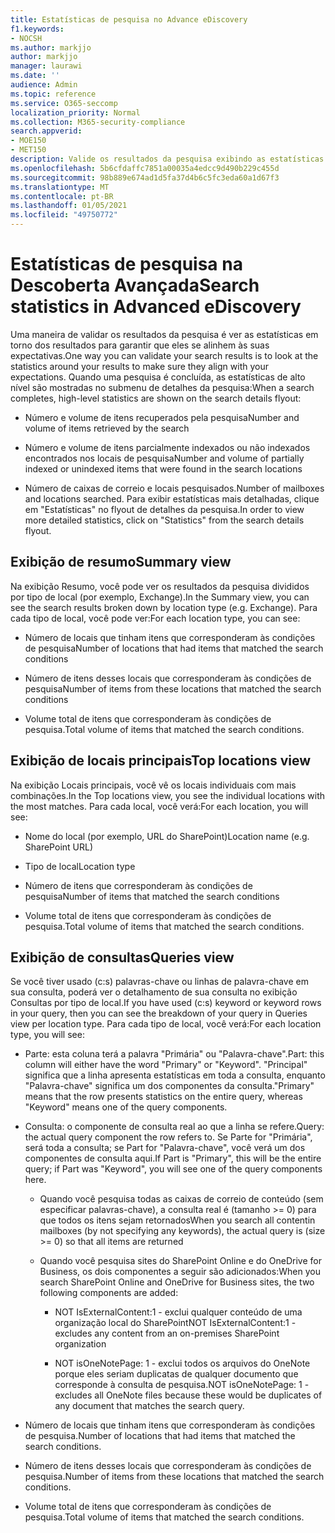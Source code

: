 ```yaml
---
title: Estatísticas de pesquisa no Advance eDiscovery
f1.keywords:
- NOCSH
ms.author: markjjo
author: markjjo
manager: laurawi
ms.date: ''
audience: Admin
ms.topic: reference
ms.service: O365-seccomp
localization_priority: Normal
ms.collection: M365-security-compliance
search.appverid:
- MOE150
- MET150
description: Valide os resultados da pesquisa exibindo as estatísticas geradas depois que você executar uma pesquisa de coleção na Descoberta Avançada.
ms.openlocfilehash: 5b6cfdaffc7851a00035a4edcc9d490b229c455d
ms.sourcegitcommit: 98b889e674ad1d5fa37d4b6c5fc3eda60a1d67f3
ms.translationtype: MT
ms.contentlocale: pt-BR
ms.lasthandoff: 01/05/2021
ms.locfileid: "49750772"
---
```

# <a name="search-statistics-in-advanced-ediscovery"></a><span data-ttu-id="7ab16-103">Estatísticas de pesquisa na Descoberta Avançada</span><span class="sxs-lookup"><span data-stu-id="7ab16-103">Search statistics in Advanced eDiscovery</span></span>

<span data-ttu-id="7ab16-104">Uma maneira de validar os resultados da pesquisa é ver as estatísticas em torno dos resultados para garantir que eles se alinhem às suas expectativas.</span><span class="sxs-lookup"><span data-stu-id="7ab16-104">One way you can validate your search results is to look at the statistics around your results to make sure they align with your expectations.</span></span> <span data-ttu-id="7ab16-105">Quando uma pesquisa é concluída, as estatísticas de alto nível são mostradas no submenu de detalhes da pesquisa:</span><span class="sxs-lookup"><span data-stu-id="7ab16-105">When a search completes, high-level statistics are shown on the search details flyout:</span></span>

- <span data-ttu-id="7ab16-106">Número e volume de itens recuperados pela pesquisa</span><span class="sxs-lookup"><span data-stu-id="7ab16-106">Number and volume of items retrieved by the search</span></span>

- <span data-ttu-id="7ab16-107">Número e volume de itens parcialmente indexados ou não indexados encontrados nos locais de pesquisa</span><span class="sxs-lookup"><span data-stu-id="7ab16-107">Number and volume of partially indexed or unindexed items that were found in the search locations</span></span>

- <span data-ttu-id="7ab16-108">Número de caixas de correio e locais pesquisados.</span><span class="sxs-lookup"><span data-stu-id="7ab16-108">Number of mailboxes and locations searched.</span></span>
<span data-ttu-id="7ab16-109">Para exibir estatísticas mais detalhadas, clique em "Estatísticas" no flyout de detalhes da pesquisa.</span><span class="sxs-lookup"><span data-stu-id="7ab16-109">In order to view more detailed statistics, click on "Statistics" from the search details flyout.</span></span>

## <a name="summary-view"></a><span data-ttu-id="7ab16-110">Exibição de resumo</span><span class="sxs-lookup"><span data-stu-id="7ab16-110">Summary view</span></span>

<span data-ttu-id="7ab16-111">Na exibição Resumo, você pode ver os resultados da pesquisa divididos por tipo de local (por exemplo, Exchange).</span><span class="sxs-lookup"><span data-stu-id="7ab16-111">In the Summary view, you can see the search results broken down by location type (e.g. Exchange).</span></span> <span data-ttu-id="7ab16-112">Para cada tipo de local, você pode ver:</span><span class="sxs-lookup"><span data-stu-id="7ab16-112">For each location type, you can see:</span></span>

- <span data-ttu-id="7ab16-113">Número de locais que tinham itens que corresponderam às condições de pesquisa</span><span class="sxs-lookup"><span data-stu-id="7ab16-113">Number of locations that had items that matched the search conditions</span></span>

- <span data-ttu-id="7ab16-114">Número de itens desses locais que corresponderam às condições de pesquisa</span><span class="sxs-lookup"><span data-stu-id="7ab16-114">Number of items from these locations that matched the search conditions</span></span>

- <span data-ttu-id="7ab16-115">Volume total de itens que corresponderam às condições de pesquisa.</span><span class="sxs-lookup"><span data-stu-id="7ab16-115">Total volume of items that matched the search conditions.</span></span>

## <a name="top-locations-view"></a><span data-ttu-id="7ab16-116">Exibição de locais principais</span><span class="sxs-lookup"><span data-stu-id="7ab16-116">Top locations view</span></span>

<span data-ttu-id="7ab16-117">Na exibição Locais principais, você vê os locais individuais com mais combinações.</span><span class="sxs-lookup"><span data-stu-id="7ab16-117">In the Top locations view, you see the individual locations with the most matches.</span></span> <span data-ttu-id="7ab16-118">Para cada local, você verá:</span><span class="sxs-lookup"><span data-stu-id="7ab16-118">For each location, you will see:</span></span>

- <span data-ttu-id="7ab16-119">Nome do local (por exemplo, URL do SharePoint)</span><span class="sxs-lookup"><span data-stu-id="7ab16-119">Location name (e.g. SharePoint URL)</span></span>

- <span data-ttu-id="7ab16-120">Tipo de local</span><span class="sxs-lookup"><span data-stu-id="7ab16-120">Location type</span></span>

- <span data-ttu-id="7ab16-121">Número de itens que corresponderam às condições de pesquisa</span><span class="sxs-lookup"><span data-stu-id="7ab16-121">Number of items that matched the search conditions</span></span>

- <span data-ttu-id="7ab16-122">Volume total de itens que corresponderam às condições de pesquisa.</span><span class="sxs-lookup"><span data-stu-id="7ab16-122">Total volume of items that matched the search conditions.</span></span>

## <a name="queries-view"></a><span data-ttu-id="7ab16-123">Exibição de consultas</span><span class="sxs-lookup"><span data-stu-id="7ab16-123">Queries view</span></span>

<span data-ttu-id="7ab16-124">Se você tiver usado (c:s) palavras-chave ou linhas de palavra-chave em sua consulta, poderá ver o detalhamento de sua consulta no exibição Consultas por tipo de local.</span><span class="sxs-lookup"><span data-stu-id="7ab16-124">If you have used (c:s) keyword or keyword rows in your query, then you can see the breakdown of your query in Queries view per location type.</span></span> <span data-ttu-id="7ab16-125">Para cada tipo de local, você verá:</span><span class="sxs-lookup"><span data-stu-id="7ab16-125">For each location type, you will see:</span></span>

- <span data-ttu-id="7ab16-126">Parte: esta coluna terá a palavra "Primária" ou "Palavra-chave".</span><span class="sxs-lookup"><span data-stu-id="7ab16-126">Part: this column will either have the word "Primary" or "Keyword".</span></span> <span data-ttu-id="7ab16-127">"Principal" significa que a linha apresenta estatísticas em toda a consulta, enquanto "Palavra-chave" significa um dos componentes da consulta.</span><span class="sxs-lookup"><span data-stu-id="7ab16-127">"Primary" means that the row presents statistics on the entire query, whereas "Keyword" means one of the query components.</span></span>

- <span data-ttu-id="7ab16-128">Consulta: o componente de consulta real ao que a linha se refere.</span><span class="sxs-lookup"><span data-stu-id="7ab16-128">Query: the actual query component the row refers to.</span></span> <span data-ttu-id="7ab16-129">Se Parte for "Primária", será toda a consulta; se Part for "Palavra-chave", você verá um dos componentes de consulta aqui.</span><span class="sxs-lookup"><span data-stu-id="7ab16-129">If Part is "Primary", this will be the entire query; if Part was "Keyword", you will see one of the query components here.</span></span>
  
  - <span data-ttu-id="7ab16-130">Quando você pesquisa todas as caixas de correio de conteúdo (sem especificar palavras-chave), a consulta real é (tamanho >= 0) para que todos os itens sejam retornados</span><span class="sxs-lookup"><span data-stu-id="7ab16-130">When you search all contentin mailboxes (by not specifying any keywords), the actual query is (size >= 0) so that all items are returned</span></span>
  
  - <span data-ttu-id="7ab16-131">Quando você pesquisa sites do SharePoint Online e do OneDrive for Business, os dois componentes a seguir são adicionados:</span><span class="sxs-lookup"><span data-stu-id="7ab16-131">When you search SharePoint Online and OneDrive for Business sites, the two following components are added:</span></span>
    
    - <span data-ttu-id="7ab16-132">NOT IsExternalContent:1 - exclui qualquer conteúdo de uma organização local do SharePoint</span><span class="sxs-lookup"><span data-stu-id="7ab16-132">NOT IsExternalContent:1 - excludes any content from an on-premises SharePoint organization</span></span>
    
    - <span data-ttu-id="7ab16-133">NOT isOneNotePage: 1 - exclui todos os arquivos do OneNote porque eles seriam duplicatas de qualquer documento que corresponde à consulta de pesquisa.</span><span class="sxs-lookup"><span data-stu-id="7ab16-133">NOT isOneNotePage: 1 - excludes all OneNote files because these would be duplicates of any document that matches the search query.</span></span>

- <span data-ttu-id="7ab16-134">Número de locais que tinham itens que corresponderam às condições de pesquisa.</span><span class="sxs-lookup"><span data-stu-id="7ab16-134">Number of locations that had items that matched the search conditions.</span></span>

- <span data-ttu-id="7ab16-135">Número de itens desses locais que corresponderam às condições de pesquisa.</span><span class="sxs-lookup"><span data-stu-id="7ab16-135">Number of items from these locations that matched the search conditions.</span></span>

- <span data-ttu-id="7ab16-136">Volume total de itens que corresponderam às condições de pesquisa.</span><span class="sxs-lookup"><span data-stu-id="7ab16-136">Total volume of items that matched the search conditions.</span></span>
